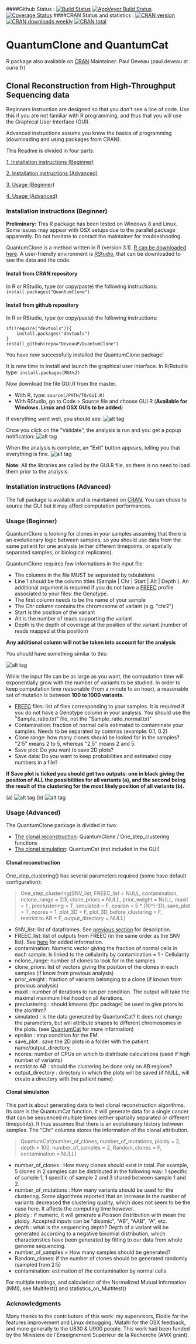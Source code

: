 ####Github Status : 
[![Build Status](https://travis-ci.org/DeveauP/QuantumClone.svg)](https://travis-ci.org/DeveauP/QuantumClone)
[![AppVeyor Build Status](https://ci.appveyor.com/api/projects/status/github/DeveauP/QuantumClone?branch=master&svg=true)](https://ci.appveyor.com/project/DeveauP/QuantumClone)
[![Coverage Status](https://img.shields.io/codecov/c/github/DeveauP/QuantumClone/master.svg)](https://codecov.io/github/DeveauP/QuantumClone?branch=master)
####CRAN Status and statistics : 
[![CRAN version](http://www.r-pkg.org/badges/version/QuantumClone)](http://www.r-pkg.org/badges/version/QuantumClone)
[![CRAN downloads weekly](http://cranlogs.r-pkg.org/badges/QuantumClone)](http://cran.rstudio.com/web/packages/QuantumClone/index.html)
[![CRAN total](http://cranlogs.r-pkg.org/badges/grand-total/QuantumClone)](http://cran.rstudio.com/web/packages/QuantumClone/index.html)
# QuantumClone and QuantumCat

R package also available on [CRAN](http://cran.r-project.org/web/packages/QuantumClone/index.html)
Maintainer: Paul Deveau (paul.deveau at curie.fr)

## Clonal Reconstruction from High-Throughput Sequencing data
Beginners instruction are designed so that you don't see a line of code. Use this if you are not familiar with R programming, and thus that you will use the Graphical User Interface (GUI).

Advanced instructions assume you know the basics of programming (downloading and using packages from CRAN).

This Readme is divided in four parts:

[1. Installation instructions (Beginner)](#IIB)

[2. Installation instructions (Advanced)](#IIA)

[3. Usage (Beginner)](#UB)

[4. Usage (Advanced)](#UA) 



### <a name="IIB"></a> Installation instructions (Beginner)

**Preliminary:** This R package has been tested on Windows 8 and Linux. Some issues may appear with OSX setups due to the parallel package apparently. Do not hesitate to contact the maintainer for troubleshooting.

QuantumClone is a method written in R (version 3.1). [R can be downloaded here](http://cran.r-project.org/mirrors.html). 
A user-friendly environment is [RStudio](http://www.rstudio.com/products/rstudio/download/), that can be downloaded to see the data and the code.

#### Install from CRAN repository
In R or RStudio, type (or copy/paste) the following instructions:
``` install.packages("QuantumClone") ```

#### Install from github repository
In R or RStudio, type (or copy/paste) the following instructions:
``` 
if(!require("devtools")){
	install.packages("devtools")
}
install_github(repo="DeveauP/QuantumClone") 

```


You have now successfully installed the QuantumClone package!

It is now time to install and launch the graphical user interface. In R/Rstudio type:
``` install.packages(RGtk2) ```

Now download the file GUI.R from the master. 
* With R, type: ``` source(/PATH/TO/GUI.R) ```
* With RStudio, go to Code > Source file and choose GUI.R (**Available for Windows. Linux and OSX GUIs to be added**)

If everything went well, you should see:
![alt tag](Images/GUI.png)
 
 Once you click on the "Validate", the analysis is run and you get a popup notification:
 ![alt tag](Images/popup.png)
 
 When the analysis is complete, an "Exit" button appears, telling you that everything is fine.
 ![alt tag](Images/popup_finished.png)
 
**Note:**
All the libraries are called by the GUI.R file, so there is no need to load them prior to the analysis.



### <a name="IIA"></a>  Installation instructions (Advanced)

The full package is available and is maintained on [CRAN](http://cran.r-project.org/web/packages/QuantumClone/index.html). 
You can chose to source the GUI but it may affect computation performances.

### <a name="UB"></a>  Usage (Beginner)
QuantumClone is looking for clones in your samples assuming that there is an evolutionary logic between samples, so you should use data from the same patient for one analysis (either different timepoints, or spatially separated samples, or biological replicates).


QuantumClone requires few informations in the input file:
<a name="SNVD"></a>
* The columns in the file MUST be separated by tabulations
* Line 1 should be the column titles (Sample | Chr | Start | Alt | Depth ). An additional argument is required if you do not have a [FREEC](http://bioinfo-out.curie.fr/projects/freec/) profile associated to your files: the Genotype. 
* The first column needs to be the name of your sample
* The Chr column contains the chromosome of variant (e.g. "chr2")
* Start is the position of the variant
* Alt is the number of reads supporting the variant
* Depth is the depth of coverage at the position of the variant (number of reads mapped at this position)

**Any additional column will not be taken into account for the analysis**

You should have something similar to this:

![alt tag](Images/Example_input.png)


While the input file can be as large as you want, the computation time will exponentially grow with the number of variants to be studied. In order to keep computation time reasonable (from a minute to an hour), a reasonable set of mutation is between **100 to 1000 variants**.

* <a name="FREECD"></a> [FREEC](http://bioinfo-out.curie.fr/projects/freec/) files: list of files corresponding to your samples. It is required if you do not have a Genotype column in your analysis. You should use the "Sample_ratio.txt" file, not the "Sample_ratio_normal.txt" 
* Contamination: fraction of normal cells estimated to contaminate your samples. Needs to be separated by commas (example: 0.1, 0.2)
* Clone range: how many clones should be looked for in the samples? "2:5" means 2 to 5, whereas "2,5" means 2 and 5.
* Save plot: Do you want to save 2D plots?
* Save data: Do you want to keep probabilities and estimated copy numbers in a file?

**If Save plot is ticked you should get two outputs: one in black giving the position of ALL the possibilities for all variants (a), and the second being the result of the clustering for the most likely position of all variants (b).**

(a) ![alt tag](Images/Cellularity1_1.png)
(b) ![alt tag](Cellularity_clustered1_1_1_2.png)


### <a name="UA"></a>  Usage (Advanced)
The QuantumClone package is divided in two:
* [The clonal reconstruction](#CR): QuantumClone / One_step_clustering functions
* [The clonal simulation](#CS): QuantumCat (not included in the GUI)

#### <a name="CR"></a> Clonal reconstruction
One_step_clustering() has several parameters required (some have default configuration):
> One_step_clustering(SNV_list, FREEC_list = NULL, contamination,
  nclone_range = 2:5, clone_priors = NULL, prior_weight = NULL,
  maxit = 1 , preclustering = T, simulated = F, epsilon = 5 * (10^(-3)),
  save_plot = T, ncores = 1, plot_3D = F, plot_3D_before_clustering = F,
  restrict.to.AB = F, output_directory = NULL)

* SNV_list: list of dataframes. See [previous section](#SNVD) for description.
* FREEC_list: list of outputs from FREEC (in the same order as the SNV list). See [here](#FREECD) for added information.
* contamination: Numeric vector giving the fraction of normal cells in each sample. Is linked to the cellularity by contamination = 1 - Cellularity
* nclone_range: number of clones to look for in the samples
* clone_priors: list of vectors giving the position of the clones in each samples (if know from previous analysis)
* prior_weight : fraction of variants belonging to a clone (if known from previous analysis)
* maxit : number of iterations to run per condition. The output will take the maximal maximum likelihood on all iterations.
* preclustering : should kmeans (fpc package) be used to give priors to the alorithm?
* simulated : is the data generated by QuantumCat? It does not change the parameters, but will attribute shapes to different chromosomes in the plots. (see [QuantumCat](#CS) for more information)
* epsilon : stop condition for the EM.
* save_plot : save the 2D plots in a folder with the patient name/output_directory.
* ncores: number of CPUs on which to distribute calculations (used if high number of variants)
* restrict.to.AB : should the clustering be done only on AB regions?
* output_directory : directory in which the plots will be saved (if NULL, will create a directory with the patient name)


#### <a name="CS"></a> Clonal simulation
This part is about generating data to test clonal reconstruction algorithms. Its core is the QuantumCat function. It will generate data for a single cancer that can be sequenced multiple times (either spatially separated or different timepoints). It thus assumes that there is an evolutionary history between samples. The "Chr" columns stores the information of the clonal attribution.
> QuantumCat(number_of_clones, number_of_mutations, ploidy = 2, depth = 100,
  number_of_samples = 2, Random_clones = F, contamination = NULL)

* number_of_clones : How many clones should exist in total. For example, 5 clones in 2 samples can be distributed in the following way: 1 specific of sample 1, 1 specific of sample 2 and 3 shared between sample 1 and 2.
* number_of_mutations : How many variants should be used for the clustering. Some algorithms reported that an increase in the number of variants decreased the clustering quality, which does not seem to be the case here. It affects the computing time however.
* ploidy : if numeric, it will generate a Poisson distribution with mean the ploidy. Accepted inputs can be "disomic", "AB", "AAB", "A", etc.
* depth : what is the sequencing depth? Depth of a variant will be generated according to a negative binomial distribution, which characteristics have been generated by fitting to our data from whole genome sequencing.
* number_of_samples = How many samples should be generated?
* Random_clones: if the number of clones should be generated randomly (sampled from 2:5)
* contamination: estimation of the contamination by normal cells

For multiple testings, and calculation of the Normalized Mutual Information (NMI), see Multitest() and statistics_on_Multitest()

### Acknowledgments
Many thanks to the contributors of this work: my supervisors, Elodie for the features improvement and Linux debugging, Matahi for the OSX feedback, and more generally to the U830 & U900 people. This work had been funded by the Ministere de l'Enseignement Supérieur de la Recherche (AMX grant).
